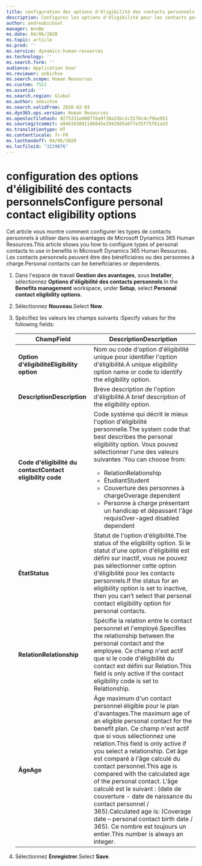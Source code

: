 ```yaml
---
title: configuration des options d'éligibilité des contacts personnels
description: Configurez les options d'éligibilité pour les contacts personnels dans Microsoft Dynamics 365 Human Resources. Les contacts personnels peuvent être des bénéficiaires ou des personnes à charge.
author: andreabichsel
manager: AnnBe
ms.date: 04/06/2020
ms.topic: article
ms.prod: ''
ms.service: dynamics-human-resources
ms.technology: ''
ms.search.form: ''
audience: Application User
ms.reviewer: anbichse
ms.search.scope: Human Resources
ms.custom: 7521
ms.assetid: ''
ms.search.region: Global
ms.author: anbichse
ms.search.validFrom: 2020-02-03
ms.dyn365.ops.version: Human Resources
ms.openlocfilehash: 0275331e600770a9f38a33bc2c3170c4cf9be951
ms.sourcegitcommit: a9461650d11d6845e1942865ebf7e35f75f61ad3
ms.translationtype: HT
ms.contentlocale: fr-FR
ms.lasthandoff: 04/06/2020
ms.locfileid: "3229876"
---
```

# <a name="configure-personal-contact-eligibility-options"></a><span data-ttu-id="21b62-104">configuration des options d'éligibilité des contacts personnels</span><span class="sxs-lookup"><span data-stu-id="21b62-104">Configure personal contact eligibility options</span></span>

<span data-ttu-id="21b62-105">Cet article vous montre comment configurer les types de contacts personnels à utiliser dans les avantages de Microsoft Dynamics 365 Human Resources.</span><span class="sxs-lookup"><span data-stu-id="21b62-105">This article shows you how to configure types of personal contacts to use in benefits in Microsoft Dynamics 365 Human Resources.</span></span> <span data-ttu-id="21b62-106">Les contacts personnels peuvent être des bénéficiaires ou des personnes à charge.</span><span class="sxs-lookup"><span data-stu-id="21b62-106">Personal contacts can be beneficiaries or dependents.</span></span> 

1. <span data-ttu-id="21b62-107">Dans l'espace de travail **Gestion des avantages**, sous **Installer**, sélectionnez **Options d'éligibilité des contacts personnels**.</span><span class="sxs-lookup"><span data-stu-id="21b62-107">In the **Benefits management** workspace, under **Setup**, select **Personal contact eligibility options**.</span></span>

2. <span data-ttu-id="21b62-108">Sélectionnez **Nouveau**.</span><span class="sxs-lookup"><span data-stu-id="21b62-108">Select **New**.</span></span>

3. <span data-ttu-id="21b62-109">Spécifiez les valeurs les champs suivants :</span><span class="sxs-lookup"><span data-stu-id="21b62-109">Specify values for the following fields:</span></span>

   | <span data-ttu-id="21b62-110">Champ</span><span class="sxs-lookup"><span data-stu-id="21b62-110">Field</span></span> | <span data-ttu-id="21b62-111">Description</span><span class="sxs-lookup"><span data-stu-id="21b62-111">Description</span></span> |
   | --- | --- |
   | <span data-ttu-id="21b62-112">**Option d'éligibilité**</span><span class="sxs-lookup"><span data-stu-id="21b62-112">**Eligibility option**</span></span> | <span data-ttu-id="21b62-113">Nom ou code d'option d'éligibilité unique pour identifier l'option d'éligibilité.</span><span class="sxs-lookup"><span data-stu-id="21b62-113">A unique eligibility option name or code to identify the eligibility option.</span></span> |
   | <span data-ttu-id="21b62-114">**Description**</span><span class="sxs-lookup"><span data-stu-id="21b62-114">**Description**</span></span> | <span data-ttu-id="21b62-115">Brève description de l'option d'éligibilité.</span><span class="sxs-lookup"><span data-stu-id="21b62-115">A brief description of the eligibility option.</span></span> |
   | <span data-ttu-id="21b62-116">**Code d'éligibilité du contact**</span><span class="sxs-lookup"><span data-stu-id="21b62-116">**Contact eligibility code**</span></span> | <span data-ttu-id="21b62-117">Code système qui décrit le mieux l'option d'éligibilité personnelle.</span><span class="sxs-lookup"><span data-stu-id="21b62-117">The system code that best describes the personal eligibility option.</span></span> <span data-ttu-id="21b62-118">Vous pouvez sélectionner l'une des valeurs suivantes :</span><span class="sxs-lookup"><span data-stu-id="21b62-118">You can choose from:</span></span> <ul><li><span data-ttu-id="21b62-119">Relation</span><span class="sxs-lookup"><span data-stu-id="21b62-119">Relationship</span></span></li><li><span data-ttu-id="21b62-120">Étudiant</span><span class="sxs-lookup"><span data-stu-id="21b62-120">Student</span></span></li><li><span data-ttu-id="21b62-121">Couverture des personnes à charge</span><span class="sxs-lookup"><span data-stu-id="21b62-121">Overage dependent</span></span></li><li><span data-ttu-id="21b62-122">Personne à charge présentant un handicap et dépassant l'âge requis</span><span class="sxs-lookup"><span data-stu-id="21b62-122">Over-aged disabled dependent</span></span></li></ul> |
   | <span data-ttu-id="21b62-123">**État**</span><span class="sxs-lookup"><span data-stu-id="21b62-123">**Status**</span></span> | <span data-ttu-id="21b62-124">Statut de l'option d'éligibilité.</span><span class="sxs-lookup"><span data-stu-id="21b62-124">The status of the eligibility option.</span></span> <span data-ttu-id="21b62-125">Si le statut d'une option d'éligibilité est défini sur inactif, vous ne pouvez pas sélectionner cette option d'éligibilité pour les contacts personnels.</span><span class="sxs-lookup"><span data-stu-id="21b62-125">If the status for an eligibility option is set to inactive, then you can’t select that personal contact eligibility option for personal contacts.</span></span> |
   | <span data-ttu-id="21b62-126">**Relation**</span><span class="sxs-lookup"><span data-stu-id="21b62-126">**Relationship**</span></span> | <span data-ttu-id="21b62-127">Spécifie la relation entre le contact personnel et l'employé.</span><span class="sxs-lookup"><span data-stu-id="21b62-127">Specifies the relationship between the personal contact and the employee.</span></span> <span data-ttu-id="21b62-128">Ce champ n'est actif que si le code d'éligibilité du contact est défini sur Relation.</span><span class="sxs-lookup"><span data-stu-id="21b62-128">This field is only active if the contact eligibility code is set to Relationship.</span></span> |
   | <span data-ttu-id="21b62-129">**Âge**</span><span class="sxs-lookup"><span data-stu-id="21b62-129">**Age**</span></span> | <span data-ttu-id="21b62-130">Âge maximum d'un contact personnel éligible pour le plan d'avantages.</span><span class="sxs-lookup"><span data-stu-id="21b62-130">The maximum age of an eligible personal contact for the benefit plan.</span></span> <span data-ttu-id="21b62-131">Ce champ n'est actif que si vous sélectionnez une relation.</span><span class="sxs-lookup"><span data-stu-id="21b62-131">This field is only active if you select a relationship.</span></span> <span data-ttu-id="21b62-132">Cet âge est comparé à l'âge calculé du contact personnel.</span><span class="sxs-lookup"><span data-stu-id="21b62-132">This age is compared with the calculated age of the personal contact.</span></span> <span data-ttu-id="21b62-133">L'âge calculé est le suivant : (date de couverture - date de naissance du contact personnel / 365).</span><span class="sxs-lookup"><span data-stu-id="21b62-133">Calculated age is: (Coverage date – personal contact birth date / 365).</span></span> <span data-ttu-id="21b62-134">Ce nombre est toujours un entier.</span><span class="sxs-lookup"><span data-stu-id="21b62-134">This number is always an integer.</span></span> |

4. <span data-ttu-id="21b62-135">Sélectionnez **Enregistrer**.</span><span class="sxs-lookup"><span data-stu-id="21b62-135">Select **Save**.</span></span> 
